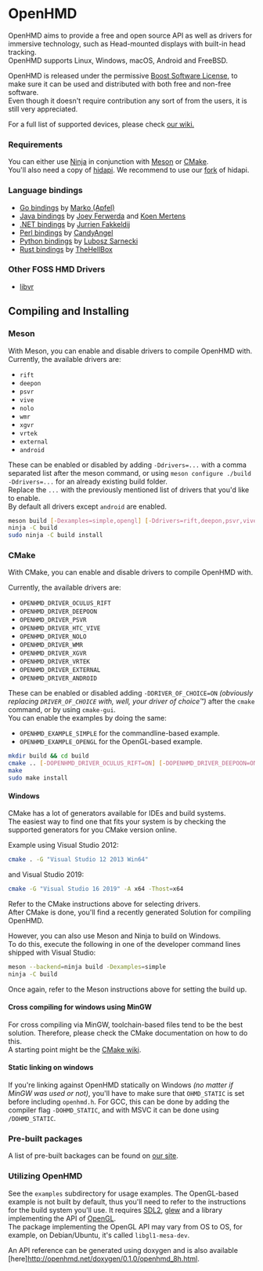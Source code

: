 # OpenHMD
OpenHMD aims to provide a free and open source API as well as drivers for immersive technology, such as Head-mounted displays with built-in head tracking. <br>
OpenHMD supports Linux, Windows, macOS, Android and FreeBSD.

OpenHMD is released under the permissive [Boost Software License](https://www.boost.org/LICENSE_1_0.txt), to make sure it can be used and distributed with both free and non-free software. <br>
Even though it doesn't require contribution any sort of from the users, it is still very appreciated.

For a full list of supported devices, please check [our wiki.](https://github.com/OpenHMD/OpenHMD/wiki/Support-List)

### Requirements
You can either use [Ninja](https://ninja-build.org) in conjunction with [Meson](https://mesonbuild.com/) or [CMake](https://cmake.org). <br>
You'll also need a copy of [hidapi](https://github.com/signal11/hidapi/). We recommend to use our [fork](https://github.com/OpenHMD/hidapi) of hidapi.

### Language bindings
- [Go bindings](https://github.com/Apfel/OpenHMD-GO) by [Marko (Apfel)](https://github.com/Apfel)
- [Java bindings](https://github.com/OpenHMD/OpenHMD-Java) by [Joey Ferwerda](https://github.com/TheOnlyJoey) and [Koen Mertens](https://github.com/KCMertens)
- [.NET bindings](https://github.com/jurrien-fakkeldij/OpenHMD.NET) by [Jurrien Fakkeldij](https://github.com/jurrien-fakkeldij)
- [Perl bindings](https://github.com/CandyAngel/perl-openhmd) by [CandyAngel](https://github.com/CandyAngel)
- [Python bindings](https://github.com/lubosz/python-rift) by [Lubosz Sarnecki](https://github.com/lubosz)
- [Rust bindings](https://github.com/TheHellBox/openhmd-rs) by [TheHellBox](https://github.com/TheHellBox)
  
### Other FOSS HMD Drivers
- [libvr](http://hg.sitedethib.com/libvr)

## Compiling and Installing
### Meson

With Meson, you can enable and disable drivers to compile OpenHMD with. <br>
Currently, the available drivers are:
- `rift`
- `deepon`
- `psvr`
- `vive`
- `nolo`
- `wmr`
- `xgvr`
- `vrtek`
- `external`
- `android`

These can be enabled or disabled by adding `-Ddrivers=...` with a comma separated list after the meson command, or using `meson configure ./build -Ddrivers=...` for an already existing build folder. <br>
Replace the `...` with the previously mentioned list of drivers that you'd like to enable. <br>
By default all drivers except `android` are enabled.

```sh
meson build [-Dexamples=simple,opengl] [-Ddrivers=rift,deepon,psvr,vive,nolo,wmr,xgvr,vrtek,external,android]
ninja -C build
sudo ninja -C build install
```

### CMake

With CMake, you can enable and disable drivers to compile OpenHMD with.

Currently, the available drivers are:
- `OPENHMD_DRIVER_OCULUS_RIFT`
- `OPENHMD_DRIVER_DEEPOON`
- `OPENHMD_DRIVER_PSVR`
- `OPENHMD_DRIVER_HTC_VIVE`
- `OPENHMD_DRIVER_NOLO`
- `OPENHMD_DRIVER_WMR`
- `OPENHMD_DRIVER_XGVR`
- `OPENHMD_DRIVER_VRTEK`
- `OPENHMD_DRIVER_EXTERNAL`
- `OPENHMD_DRIVER_ANDROID`

These can be enabled or disabled adding `-DDRIVER_OF_CHOICE=ON` *(obviously replacing `DRIVER_OF_CHOICE` with, well, your driver of choice™)* after the `cmake` command, or by using `cmake-gui`. <br>
You can enable the examples by doing the same:

- `OPENHMD_EXAMPLE_SIMPLE` for the commandline-based example.
- `OPENHMD_EXAMPLE_OPENGL` for the OpenGL-based example.

```sh
mkdir build && cd build
cmake .. [-DOPENHMD_DRIVER_OCULUS_RIFT=ON] [-DOPENHMD_DRIVER_DEEPOON=ON] [-DOPENHMD_DRIVER_PSVR=ON] [-DOPENHMD_DRIVER_HTC_VIVE=ON] [-DOPENHMD_DRIVER_NOLO=ON] [-DOPENHMD_DRIVER_WMR=ON] [-DOPENHMD_DRIVER_XGVR=ON] [-DOPENHMD_DRIVER_VRTEK=ON] [-DOPENHMD_DRIVER_EXTERNAL=ON] [-DOPENHMD_DRIVER_ANDROID=ON] [-DOPENHMD_EXAMPLE_SIMPLE=ON] [-DOPENHMD_EXAMPLE_OPENGL=ON]
make
sudo make install
```

#### Windows
CMake has a lot of generators available for IDEs and build systems. <br>
The easiest way to find one that fits your system is by checking the supported generators for you CMake version online.

Example using Visual Studio 2012:
```sh
cmake . -G "Visual Studio 12 2013 Win64"
```

and Visual Studio 2019:
```sh
cmake -G "Visual Studio 16 2019" -A x64 -Thost=x64
```

Refer to the CMake instructions above for selecting drivers. <br>
After CMake is done, you'll find a recently generated Solution for compiling OpenHMD.

However, you can also use Meson and Ninja to build on Windows. <br>
To do this, execute the following in one of the developer command lines shipped with Visual Studio:

```sh
meson --backend=ninja build -Dexamples=simple
ninja -C build
```

Once again, refer to the Meson instructions above for setting the build up.

#### Cross compiling for windows using MinGW

For cross compiling via MinGW, toolchain-based files tend to be the best solution. Therefore, please check the CMake documentation on how to do this. <br>
A starting point might be the [CMake wiki](https://gitlab.kitware.com/cmake/community/wikis/doc/cmake/cross_compiling/Mingw).

#### Static linking on windows
If you're linking against OpenHMD statically on Windows *(no matter if MinGW was used or not)*, you'll have to make sure that `OHMD_STATIC` is set before including `openhmd.h`. For GCC, this can be done by adding the compiler flag `-DOHMD_STATIC`, and with MSVC it can be done using `/DOHMD_STATIC`.

### Pre-built packages
A list of pre-built backages can be found on [our site](http://www.openhmd.net/index.php/download/).

### Utilizing OpenHMD
See the `examples` subdirectory for usage examples. The OpenGL-based example is not built by default, thus you'll need to refer to the instructions for the build system you'll use. It requires [SDL2](https://libsdl.org/), [glew](http://glew.sourceforge.net/basic.html) and a library implementing the API of [OpenGL](https://www.opengl.org/). <br>
The package implementing the OpenGL API may vary from OS to OS, for example, on Debian/Ubuntu, it's called `libgl1-mesa-dev`.

An API reference can be generated using doxygen and is also available [here]http://openhmd.net/doxygen/0.1.0/openhmd_8h.html.